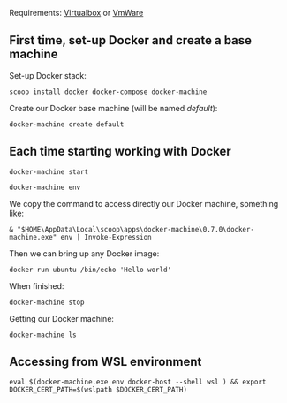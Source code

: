 Requirements: [Virtualbox](https://www.virtualbox.org/) or [VmWare](https://www.vmware.com/)

## First time, set-up Docker and create a base machine

Set-up Docker stack:

    scoop install docker docker-compose docker-machine

Create our Docker base machine (will be named _default_):

    docker-machine create default

## Each time starting working with Docker

    docker-machine start

    docker-machine env

We copy the command to access directly our Docker machine, something like:

    & "$HOME\AppData\Local\scoop\apps\docker-machine\0.7.0\docker-machine.exe" env | Invoke-Expression

Then we can bring up any Docker image:

    docker run ubuntu /bin/echo 'Hello world'

When finished:

    docker-machine stop

Getting our Docker machine:
    
    docker-machine ls

## Accessing from WSL environment
```
eval $(docker-machine.exe env docker-host --shell wsl ) && export DOCKER_CERT_PATH=$(wslpath $DOCKER_CERT_PATH)